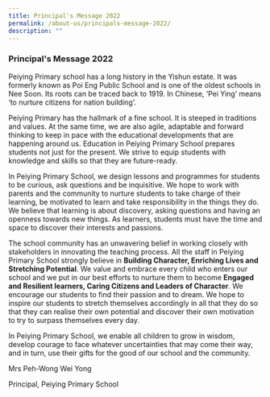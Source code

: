 ```yaml
---
title: Principal's Message 2022
permalink: /about-us/principals-message-2022/
description: ""
---
```

### **Principal's Message 2022**
Peiying Primary school has a long history in the Yishun estate. It was formerly known as Poi Eng Public School and is one of the oldest schools in Nee Soon. Its roots can be traced back to 1919. In Chinese, ‘Pei Ying’ means ‘to nurture citizens for nation building’. 

Peiying Primary has the hallmark of a fine school. It is steeped in traditions and values. At the same time, we are also agile, adaptable and forward thinking to keep in pace with the educational developments that are happening around us. Education in Peiying Primary School prepares students not just for the present. We strive to equip students with knowledge and skills so that they are future-ready.

In Peiying Primary School, we design lessons and programmes for students to be curious, ask questions and be inquisitive. We hope to work with parents and the community to nurture students to take charge of their learning, be motivated to learn and take responsibility in the things they do. We believe that learning is about discovery, asking questions and having an openness towards new things. As learners, students must have the time and space to discover their interests and passions. 

The school community has an unwavering belief in working closely with stakeholders in innovating the teaching process. All the staff in Peiying Primary School strongly believe in **Building Character, Enriching Lives and Stretching Potential**. We value and embrace every child who enters our school and we put in our best efforts to nurture them to become **Engaged and Resilient learners, Caring Citizens and Leaders of Character**. We encourage our students to find their passion and to dream. We hope to inspire our students to stretch themselves accordingly in all that they do so that they can realise their own potential and discover their own motivation to try to surpass themselves every day.

In Peiying Primary School, we enable all children to grow in wisdom, develop courage to face whatever uncertainties that may come their way, and in turn, use their gifts for the good of our school and the community.

Mrs Peh-Wong Wei Yong

Principal, Peiying Primary School
